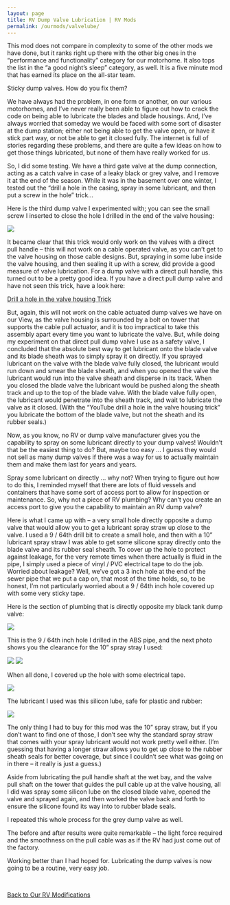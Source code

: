 ```yaml
---
layout: page
title: RV Dump Valve Lubrication | RV Mods
permalink: /ourmods/valvelube/
---
```

This mod does not compare in complexity to some of the other mods we have done, but it ranks right up there with the other big ones in the “performance and functionality” category for our motorhome.  It also tops the list in the “a good night’s sleep” category, as well.  It is a five minute mod that has earned its place on the all-star team.

Sticky dump valves.  How do you fix them?

We have always had the problem, in one form or another, on our various motorhomes, and I’ve never really been able to figure out how to crack the code on being able to lubricate the blades and blade housings.  And, I’ve always worried that someday we would be faced with some sort of disaster at the dump station; either not being able to get the valve open, or have it stick part way, or not be able to get it closed fully.  The internet is full of stories regarding these problems, and there are quite a few ideas on how to get those things lubricated, but none of them have really worked for us.  

So, I did some testing.  We have a third gate valve at the dump connection, acting as a catch valve in case of a leaky black or grey valve, and I remove it at the end of the season.  While it was in the basement over one winter, I tested out the “drill a hole in the casing, spray in some lubricant, and then put a screw in the hole” trick...  

Here is the third dump valve I experimented with; you can see the small screw I inserted to close the hole I drilled in the end of the valve housing:

<img src="/assets/webvalvelube6.jpg"/>

It became clear that this trick would only work on the valves with a direct pull handle – this will not work on a cable operated valve, as you can’t get to the valve housing on those cable designs.  But, spraying in some lube inside the valve housing, and then sealing it up with a screw, did provide a good measure of valve lubrication.  For a dump valve with a direct pull handle, this turned out to be a pretty good idea.  If you have a direct pull dump valve and have not seen this trick, have a look here:

<a href = "https://www.youtube.com/watch?v=TGv9THpOdmw" target="_blank">Drill a hole in the valve housing Trick </a>

But, again, this will not work on the cable actuated dump valves we have on our View, as the valve housing is surrounded by a bolt on tower that supports the cable pull actuator, and it is too impractical to take this assembly apart every time you want to lubricate the valve. But, while doing my experiment on that direct pull dump valve I use as a safety valve, I concluded that the absolute best way to get lubricant onto the blade valve and its blade sheath was to simply spray it on directly.  If you sprayed lubricant on the valve with the blade valve fully closed, the lubricant would run down and smear the blade sheath, and when you opened the valve the lubricant would run into the valve sheath and disperse in its track.  When you closed the blade valve the lubricant would be pushed along the sheath track and up to the top of the blade valve.  With the blade valve fully open, the lubricant would penetrate into the sheath track, and wait to lubricate the valve as it closed.  (With the “YouTube drill a hole in the valve housing trick” you lubricate the bottom of the blade valve, but not the sheath and its rubber seals.)

Now, as you know, no RV or dump valve manufacturer gives you the capability to spray on some lubricant directly to your dump valves!  Wouldn’t that be the easiest thing to do?  But, maybe too easy ... I guess they would not sell as many dump valves if there was a way for us to actually maintain them and make them last for years and years.

Spray some lubricant on directly ... why not?  When trying to figure out how to do this, I reminded myself that there are lots of fluid vessels and containers that have some sort of access port to allow for inspection or maintenance.  So, why not a piece of RV plumbing?  Why can’t you create an access port to give you the capability to maintain an RV dump valve?  

Here is what I came up with – a very small hole directly opposite a dump valve that would allow you to get a lubricant spray straw up close to the valve.  I used a 9 / 64th drill bit to create a small hole, and then with a 10” lubricant spray straw I was able to get some silicone spray directly onto the blade valve and its rubber seal sheath.  To cover up the hole to protect against leakage, for the very remote times when there actually is fluid in the pipe, I simply used a piece of vinyl / PVC electrical tape to do the job.  Worried about leakage?  Well, we’ve got a 3 inch hole at the end of the sewer pipe that we put a cap on, that most of the time holds, so, to be honest, I’m not particularly worried about a 9 / 64th inch hole covered up with some very sticky tape.

Here is the section of plumbing that is directly opposite my black tank dump valve:

<img src="/assets/webvalvelube1.jpg"/>

This is the 9 / 64th inch hole I drilled in the ABS pipe, and the next photo shows you the clearance for the 10” spray stray I used:

<img src="/assets/webvalvelube2.jpg"/>

<img src="/assets/webvalvelube3.jpg"/>

When all done, I covered up the hole with some electrical tape.

<img src="/assets/webvalvelube4.jpg"/>

The lubricant I used was this silicon lube, safe for plastic and rubber:

<img src="/assets/webvalvelube5.jpg"/>

The only thing I had to buy for this mod was the 10” spray straw, but if you don’t want to find one of those, I don’t see why the standard spray straw that comes with your spray lubricant would not work pretty well either.  (I’m guessing that having a longer straw allows you to get up close to the rubber sheath seals for better coverage, but since I couldn’t see what was going on in there – it really is just a guess.)

Aside from lubricating the pull handle shaft at the wet bay, and the valve pull shaft on the tower that guides the pull cable up at the valve housing, all I did was spray some silicon lube on the closed blade valve, opened the valve and sprayed again, and then worked the valve back and forth to ensure the silicone found its way into to rubber blade seals.  

I repeated this whole process for the grey dump valve as well.

The before and after results were quite remarkable – the light force required and the smoothness on the pull cable was as if the RV had just come out of the factory.

Working better than I had hoped for.  Lubricating the dump valves is now going to be a routine, very easy job.

<br>

[Back to Our RV Modifications](/ourmods/)
